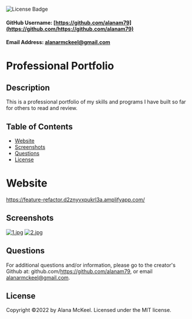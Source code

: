 
  ![License Badge](https://img.shields.io/badge/License-MIT-green.svg)

  #### GitHub Username: [https://github.com/alanam79](https://github.com/https://github.com/alanam79)

  #### Email Address: alanarmckeel@gmail.com

  # Professional Portfolio

  ## Description
  This is a professional portfolio of my skills and programs I have built so far for others to read and review.

  ## Table of Contents
  * [Website](#website)
  * [Screenshots](#screenshots)
  * [Questions](#questions)
  * [License](#license)


  # Website
  https://feature-refactor.d2znyvxpukrl3a.amplifyapp.com/

  ## Screenshots
  [![1.jpg](https://i.postimg.cc/kXTJWvQ4/1.jpg)](https://postimg.cc/qzCHTnZV)
  [![2.jpg](https://i.postimg.cc/157S85SV/2.jpg)](https://postimg.cc/F7S8qv7h)

  ## Questions
  For additional questions and/or information, please go to the creator's Github at: github.com/https://github.com/alanam79, or email alanarmckeel@gmail.com.


  ## License
  Copyright &copy;2022 by Alana McKeel.
  Licensed under the MIT license.
  
